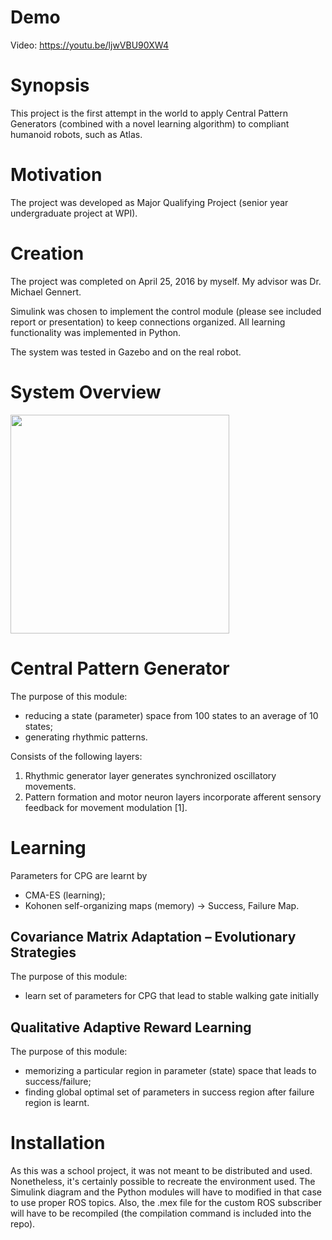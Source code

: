 Demo
========
Video: https://youtu.be/ljwVBU90XW4

Synopsis
========
This project is the first attempt in the world to apply Central Pattern Generators (combined with a novel learning algorithm) to compliant humanoid robots, such as Atlas. 

Motivation
==========
The project was developed as Major Qualifying Project (senior year undergraduate project at WPI). 

Creation
========
The project was completed on April 25, 2016 by myself. My advisor was Dr. Michael Gennert.

Simulink was chosen to implement the control module (please see included report or presentation) to keep connections organized. All learning functionality was implemented in Python. 

The system was tested in Gazebo and on the real robot.

System Overview
===============
<img src="https://github.com/bnurbekov/Humanoid_Robot_Learning_To_Walk/blob/master/MQPSystem.png" width="350"/>

Central Pattern Generator
===============
The purpose of this module:
+ reducing a state (parameter) space from 100 states to an average of 10 states;
+ generating rhythmic patterns.

Consists of the following layers:

1. Rhythmic generator layer generates synchronized oscillatory movements.
2. Pattern formation and motor neuron layers incorporate afferent sensory feedback for movement modulation [1]. 

Learning
========
Parameters for CPG are learnt by
+ CMA-ES (learning);
+ Kohonen self-organizing maps (memory) → Success, Failure Map.

Covariance Matrix Adaptation – Evolutionary Strategies
------------------------------------------------------
The purpose of this module:
+ learn set of parameters for CPG that lead to stable walking gate initially

Qualitative Adaptive Reward Learning
------------------------------------
The purpose of this module:
+ memorizing a particular region in parameter (state) space that leads to success/failure;
+ finding global optimal set of parameters in success region after failure region is learnt.

Installation
============
As this was a school project, it was not meant to be distributed and used. Nonetheless, it's certainly possible to recreate the environment used. The Simulink diagram and the Python modules will have to modified in that case to use proper ROS topics. Also, the .mex file for the custom ROS subscriber will have to be recompiled (the compilation command is included into the repo).
